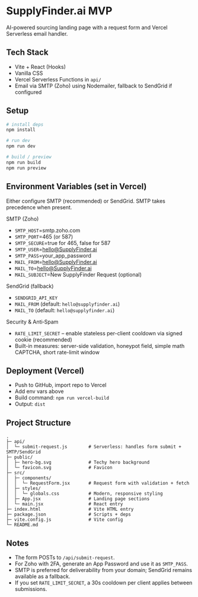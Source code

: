# SupplyFinder.ai MVP

AI-powered sourcing landing page with a request form and Vercel Serverless email handler.

## Tech Stack
- Vite + React (Hooks)
- Vanilla CSS
- Vercel Serverless Functions in `api/`
- Email via SMTP (Zoho) using Nodemailer, fallback to SendGrid if configured

## Setup
```bash
# install deps
npm install

# run dev
npm run dev

# build / preview
npm run build
npm run preview
```

## Environment Variables (set in Vercel)
Either configure SMTP (recommended) or SendGrid. SMTP takes precedence when present.

SMTP (Zoho)
- `SMTP_HOST`=smtp.zoho.com
- `SMTP_PORT`=465 (or 587)
- `SMTP_SECURE`=true for 465, false for 587
- `SMTP_USER`=hello@SupplyFinder.ai
- `SMTP_PASS`=your_app_password
- `MAIL_FROM`=hello@SupplyFinder.ai
- `MAIL_TO`=hello@SupplyFinder.ai
- `MAIL_SUBJECT`=New SupplyFinder Request (optional)

SendGrid (fallback)
- `SENDGRID_API_KEY`
- `MAIL_FROM` (default: `hello@supplyfinder.ai`)
- `MAIL_TO` (default: `hello@supplyfinder.ai`)

Security & Anti‑Spam
- `RATE_LIMIT_SECRET` – enable stateless per-client cooldown via signed cookie (recommended)
- Built-in measures: server-side validation, honeypot field, simple math CAPTCHA, short rate-limit window

## Deployment (Vercel)
- Push to GitHub, import repo to Vercel
- Add env vars above
- Build command: `npm run vercel-build`
- Output: `dist`

## Project Structure
```
.
├─ api/
│  └─ submit-request.js        # Serverless: handles form submit + SMTP/SendGrid
├─ public/
│  ├─ hero-bg.svg              # Techy hero background
│  └─ favicon.svg              # Favicon
├─ src/
│  ├─ components/
│  │  └─ RequestForm.jsx       # Request form with validation + fetch
│  ├─ styles/
│  │  └─ globals.css           # Modern, responsive styling
│  ├─ App.jsx                  # Landing page sections
│  └─ main.jsx                 # React entry
├─ index.html                  # Vite HTML entry
├─ package.json                # Scripts + deps
├─ vite.config.js              # Vite config
└─ README.md
```

## Notes
- The form POSTs to `/api/submit-request`.
- For Zoho with 2FA, generate an App Password and use it as `SMTP_PASS`.
- SMTP is preferred for deliverability from your domain; SendGrid remains available as a fallback.
- If you set `RATE_LIMIT_SECRET`, a 30s cooldown per client applies between submissions.
